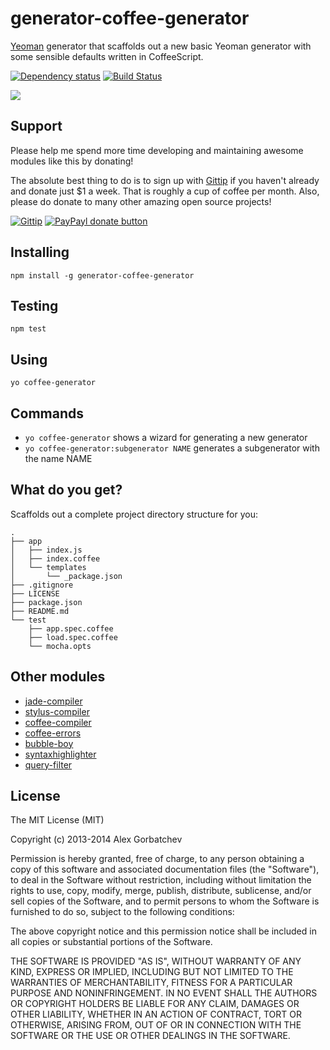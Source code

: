 # generator-coffee-generator

[Yeoman](http://yeoman.io) generator that scaffolds out a new basic Yeoman generator with some sensible defaults written in CoffeeScript.

[![Dependency status](https://david-dm.org/alexgorbatchev/generator-coffee-generator.png)](https://david-dm.org/alexgorbatchev/generator-coffee-generator)
[![Build Status](https://secure.travis-ci.org/alexgorbatchev/generator-coffee-generator.png?branch=master)](https://travis-ci.org/alexgorbatchev/generator-coffee-generator)

![](http://i.imgur.com/JHaAlBJ.png)

## Support

Please help me spend more time developing and maintaining awesome modules like this by donating!

The absolute best thing to do is to sign up with [Gittip](http://gittip.com) if you haven't already and donate just $1 a week. That is roughly a cup of coffee per month. Also, please do donate to many other amazing open source projects!

[![Gittip](http://img.shields.io/gittip/alexgorbatchev.png)](https://www.gittip.com/alexgorbatchev/)
[![PayPayl donate button](http://img.shields.io/paypal/donate.png?color=yellow)](https://www.paypal.com/cgi-bin/webscr?cmd=_s-xclick&hosted_button_id=PSDPM9268P8RW "Donate once-off to this project using Paypal")

## Installing

    npm install -g generator-coffee-generator

## Testing

    npm test

## Using

    yo coffee-generator

## Commands

* `yo coffee-generator` shows a wizard for generating a new generator
* `yo coffee-generator:subgenerator NAME` generates a subgenerator with the name NAME

## What do you get?

Scaffolds out a complete project directory structure for you:

    .
    ├── app
    │   ├── index.js
    │   ├── index.coffee
    │   └── templates
    │       └── _package.json
    ├── .gitignore
    ├── LICENSE
    ├── package.json
    ├── README.md
    └── test
        ├── app.spec.coffee
        ├── load.spec.coffee
        └── mocha.opts

## Other modules

* [jade-compiler](https://github.com/alexgorbatchev/jade-compiler)
* [stylus-compiler](https://github.com/alexgorbatchev/stylus-compiler)
* [coffee-compiler](https://github.com/alexgorbatchev/coffee-compiler)
* [coffee-errors](https://github.com/alexgorbatchev/coffee-errors)
* [bubble-boy](https://github.com/alexgorbatchev/bubble-boy)
* [syntaxhighlighter](https://github.com/alexgorbatchev/syntaxhighlighter)
* [query-filter](https://github.com/alexgorbatchev/query-filter)

## License

The MIT License (MIT)

Copyright (c) 2013-2014 Alex Gorbatchev

Permission is hereby granted, free of charge, to any person obtaining a copy
of this software and associated documentation files (the "Software"), to deal
in the Software without restriction, including without limitation the rights
to use, copy, modify, merge, publish, distribute, sublicense, and/or sell
copies of the Software, and to permit persons to whom the Software is
furnished to do so, subject to the following conditions:

The above copyright notice and this permission notice shall be included in
all copies or substantial portions of the Software.

THE SOFTWARE IS PROVIDED "AS IS", WITHOUT WARRANTY OF ANY KIND, EXPRESS OR
IMPLIED, INCLUDING BUT NOT LIMITED TO THE WARRANTIES OF MERCHANTABILITY,
FITNESS FOR A PARTICULAR PURPOSE AND NONINFRINGEMENT. IN NO EVENT SHALL THE
AUTHORS OR COPYRIGHT HOLDERS BE LIABLE FOR ANY CLAIM, DAMAGES OR OTHER
LIABILITY, WHETHER IN AN ACTION OF CONTRACT, TORT OR OTHERWISE, ARISING FROM,
OUT OF OR IN CONNECTION WITH THE SOFTWARE OR THE USE OR OTHER DEALINGS IN
THE SOFTWARE.
